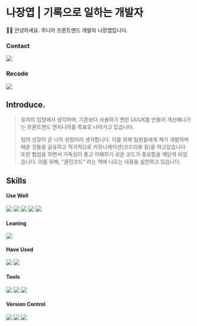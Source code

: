 # 나장엽 | 기록으로 일하는 개발자
🤚🏻 안녕하세요. 주니어 프론트엔드 개발자 나장엽입니다.

<div>
  <div>
    <h3>Contact</h3>
    <a href='mailto:kaydenna92@gmail.com'><img src="https://img.shields.io/badge/Gmail-EA4335?style=flat&logo=Gmail&logoColor=white"></a>
  </div>
  <div>
    <h3>Recode</h3>
    <a href="https://velog.io/@kaydennna92"> <img src="https://img.shields.io/badge/Velog-20C997?style=flat&logo=Velog&logoColor=white"></a>
  </div>
</div>


## Introduce.
> 유저의 입장에서 생각하며, 기존보다 사용하기 편한 UI/UX를 만들어 개선해나가는 프론트엔드 엔지니어를 목표로 나아가고 있습니다.
> 
> 팀의 성장이 곧 나의 성장이라 생각합니다. 
> 이를 위해 팀원들에게 제가 개발하며 배운 것들을 공유하고 적극적으로 커뮤니케이션(코드리뷰 등)을 하고있습니다.
> 또한 협업을 하면서 가독성이 좋고 이해하기 쉬운 코드가 중요함을 깨닫게 되었습니다.
> 이를 위해, "클린코드" 라는 책에 나오는 내용을 실천하고 있습니다.

## Skills
<div>
  <div>
    <div>
      <h4> Use Well </h4>
      <img src="https://img.shields.io/badge/JavaScript-F7DF1E?style=flat&logo=javascript&logoColor=white">
      <img src="https://img.shields.io/badge/React-61DAFB?style=flat&logo=React&logoColor=white">
      <img src="https://img.shields.io/badge/HTML5-E34F26?style=flat&logo=HTML5&logoColor=white">
      <img src="https://img.shields.io/badge/CSS3-1572B6?style=flat&logo=CSS3&logoColor=white">
      <img src="https://img.shields.io/badge/Axios-5A29E4?style=flat&logo=Axios&logoColor=white">
    </div>
    <div>
      <h4> Leaning </h4>
      <img src="https://img.shields.io/badge/TypeScript-3178C6?style=flat&logo=TypeScript&logoColor=white">
    </div>
    <div>
      <h4> Have Used </h4>
      <img src="https://img.shields.io/badge/Redux-764ABC?style=flat&logo=Redux&logoColor=white">
      <img src="https://img.shields.io/badge/Vue.js-4FC08D?style=flat&logo=Vue.js&logoColor=white">
    </div>
  </div>
  <div>
    <h4> Tools </h4>
    <img src="https://img.shields.io/badge/Jira-0052CC?style=flat&logo=Jira&logoColor=white">
    <img src="https://img.shields.io/badge/Notion-000000?style=flat&logo=Notion&logoColor=white">
    <img src="https://img.shields.io/badge/Figma-F24E1E?style=flat&logo=Figma&logoColor=white">
  </div>
  <div>
    <h4> Version Control</h4>
    <img src="https://img.shields.io/badge/Git-F05032?style=flat&logo=Git&logoColor=white">
    <img src="https://img.shields.io/badge/GitHub-181717?style=flat&logo=GitHub&logoColor=white">
    <img src="https://img.shields.io/badge/GitLab-FC6D26?style=flat&logo=GitLab&logoColor=white">
  </div>
</div>
